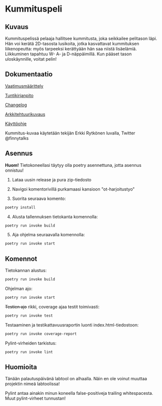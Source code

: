 # Kummituspeli

## Kuvaus

Kummituspelissä pelaaja hallitsee kummitusta, joka seikkailee pelitason läpi. Hän voi kerätä 2D-tasosta lusikoita, jotka kasvattavat kummituksen liikenopeutta: myös tarpeeksi kerättyään hän saa niistä lisäelämiä. Liikkuminen 
tapahtuu W- A- ja D-näppäimillä. Kun pääset tason uloskäynnille, voitat pelin!

## Dokumentaatio

[Vaatimusmäärittely](https://github.com/smausquared/ot-harjoitustyo/blob/master/dokumentaatio/vaatimusmaarittely.md)

[Tuntikirjanpito](https://github.com/smausquared/ot-harjoitustyo/blob/master/dokumentaatio/tuntikirjanpito.md)

[Changelog](https://github.com/smausquared/ot-harjoitustyo/blob/master/dokumentaatio/changelog.md)

[Arkkitehtuurikuvaus](https://github.com/smausquared/ot-harjoitustyo/blob/master/dokumentaatio/arkkitehtuuri.md)

[Käyttöohje](https://github.com/smausquared/ot-harjoitustyo/blob/master/dokumentaatio/kayttoohje.md)

Kummitus-kuvaa käytetään tekijän Erkki Rytkönen luvalla, Twitter @finnytalks

## Asennus

**Huom!** Tietokoneellasi täytyy olla poetry asennettuna, jotta asennus onnistuu!

1. Lataa uusin release ja pura zip-tiedosto

2. Navigoi komentorivillä purkamaasi kansioon "ot-harjoitustyo"

3. Suorita seuraava komento: 
```bash
poetry install
```

4. Alusta tallennuksen tietokanta komennolla:
```bash
poetry run invoke build
```

5. Aja ohjelma seuraavalla komennolla:
```bash
poetry run invoke start
```

## Komennot

Tietokannan alustus:
```bash
poetry run invoke build
```


Ohjelman ajo:

```bash
poetry run invoke start
```

~~Testien ajo~~ rikki, coverage ajaa testit toimivasti:

```bash
poetry run invoke test
```

Testaaminen ja testikattavuusraportin luonti index.html-tiedostoon:

```bash
poetry run invoke coverage-report
```

Pylint-virheiden tarkistus:

```bash
poetry run invoke lint
```

## Huomioita

Tänään palautuspäivänä labtool on alhaalla. Näin en ole voinut muuttaa projektin nimeä labtoolissa!

Pylint antaa ainakin minun koneella false-positiveja trailing whitespacesta. Muut pylint-virheet tunnustan!
